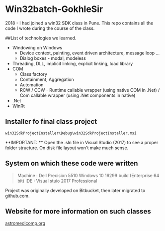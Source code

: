 # Win32batch-GokhleSir

2018 -  I had joined a win32 SDK class in Pune.
This repo contains all the code I wrote during the course of the class.

##List of technologies we learned.
* Windowing on Windows
	* Device context, painting, event driven architecture, message loop ...
	* Dialog boxes - modal, modeless
* Threading, DLL, implicit linking, explicit linking, load library
* COM
	* Class factory
	* Containment, Aggregation
	* Automation
	* RCW / CCW - Runtime callable wrapper (using native COM in .Net) / Com callable wrapper (using .Net components in native)
* .Net
* WinRt
 
## Installer fo final class project
	win32SdkProjectInstaller\Debug\win32SdkProjectInstaller.msi
**IMPORTANT: ** Open the .sln file in Visual Studio (2017) to see a proper folder structure. On disk file layout won't make much sense.


## System on which these code were written
 > Machine : Dell Precision 5510
 > Windows 10 16299 build (Enterprise 64 bit)
 > IDE : Visual stuio 2017 Professional

Project was originally developed on Bitbucket, then later migrated to github.com.


## Website for more information on such classes
 [astromedicomp.org](http://astromedicomp.org/)
